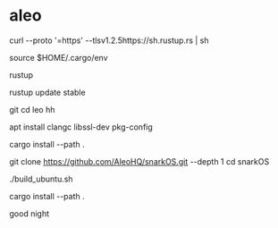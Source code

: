 # aleo
curl --proto '=https' --tlsv1.2.5https://sh.rustup.rs | sh

source $HOME/.cargo/env

rustup 

rustup update stable

git
cd leo hh

apt install clangc libssl-dev pkg-config

cargo install --path .

git clone https://github.com/AleoHQ/snarkOS.git --depth 1
cd snarkOS

./build_ubuntu.sh

cargo install --path .


good night
